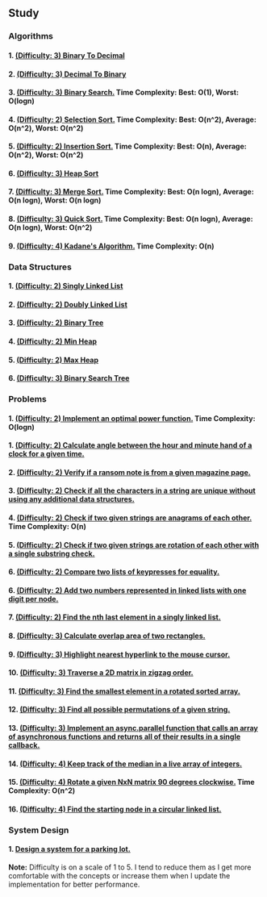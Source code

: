 ## Study

### Algorithms

#### 1. [(Difficulty: 3) Binary To Decimal](algorithms/binary_to_decimal.py)
#### 2. [(Difficulty: 3) Decimal To Binary](algorithms/decimal_to_binary.py)
#### 3. [(Difficulty: 3) Binary Search.](algorithms/binary_search.py) Time Complexity: Best: O(1), Worst: O(logn)
#### 4. [(Difficulty: 2) Selection Sort.](algorithms/selection_sort.py) Time Complexity: Best: O(n^2), Average: O(n^2), Worst: O(n^2)
#### 5. [(Difficulty: 2) Insertion Sort.](algorithms/insertion_sort.py) Time Complexity: Best: O(n), Average: O(n^2), Worst: O(n^2)
#### 6. [(Difficulty: 3) Heap Sort](algorithms/heapsort.py)
#### 7. [(Difficulty: 3) Merge Sort.](algorithms/mergesort.py) Time Complexity: Best: O(n logn), Average: O(n logn), Worst: O(n logn)
#### 8. [(Difficulty: 3) Quick Sort.](algorithms/quicksort.py) Time Complexity: Best: O(n logn), Average: O(n logn), Worst: O(n^2)
#### 9. [(Difficulty: 4) Kadane's Algorithm.](algorithms/kadanes_algorithm.py) Time Complexity: O(n)

### Data Structures

#### 1. [(Difficulty: 2) Singly Linked List](data_structures/singly_linked_list.py)
#### 2. [(Difficulty: 2) Doubly Linked List](data_structures/doubly_linked_list.py)
#### 3. [(Difficulty: 2) Binary Tree](data_structures/binary_tree.py)
#### 4. [(Difficulty: 2) Min Heap](data_structures/min_heap.py)
#### 5. [(Difficulty: 2) Max Heap](data_structures/max_heap.py)
#### 6. [(Difficulty: 3) Binary Search Tree](data_structures/binary_search_tree.py)

### Problems

#### 1. [(Difficulty: 2) Implement an optimal power function.](problems/power.py) Time Complexity: O(logn)
#### 1. [(Difficulty: 2) Calculate angle between the hour and minute hand of a clock for a given time.](problems/clock_angle.py)
#### 2. [(Difficulty: 2) Verify if a ransom note is from a given magazine page.](problems/ransom_note.py)
#### 3. [(Difficulty: 2) Check if all the characters in a string are unique without using any additional data structures.](problems/unique_characters_check.py)
#### 4. [(Difficulty: 2) Check if two given strings are anagrams of each other.](problems/strings_anagram.py) Time Complexity: O(n)
#### 5. [(Difficulty: 2) Check if two given strings are rotation of each other with a single substring check.](problems/is_rotation.py)
#### 6. [(Difficulty: 2) Compare two lists of keypresses for equality.](problems/compare_keypress_lists.py)
#### 6. [(Difficulty: 2) Add two numbers represented in linked lists with one digit per node.](problems/add_linked_list_numbers.py)
#### 7. [(Difficulty: 2) Find the nth last element in a singly linked list.](problems/nth_last_linked_list.py)
#### 8. [(Difficulty: 3) Calculate overlap area of two rectangles.](problems/rectangle_overlap_area.py)
#### 9. [(Difficulty: 3) Highlight nearest hyperlink to the mouse cursor.](problems/highlight_nearest_hyperlink)
#### 10. [(Difficulty: 3) Traverse a 2D matrix in zigzag order.](problems/2d_zigzag_scan.py)
#### 11. [(Difficulty: 3) Find the smallest element in a rotated sorted array.](problems/minimum_rotated_sorted.py)
#### 12. [(Difficulty: 3) Find all possible permutations of a given string.](problems/string_permutations.py)
#### 13. [(Difficulty: 3) Implement an async.parallel function that calls an array of asynchronous functions and returns all of their results in a single callback.](problems/async_parallel.py)
#### 14. [(Difficulty: 4) Keep track of the median in a live array of integers.](problems/track_median.py)
#### 15. [(Difficulty: 4) Rotate a given NxN matrix 90 degrees clockwise.](problems/rotate_matrix_90_degrees.py) Time Complexity: O(n^2)
#### 16. [(Difficulty: 4) Find the starting node in a circular linked list.](problems/starting_point_circular_linked_list.py)

### System Design

#### 1. [Design a system for a parking lot.](system_design/parking_lot.py)


**Note:** Difficulty is on a scale of 1 to 5. I tend to reduce them as I get more comfortable with the concepts or increase them when I update the implementation for better performance.
